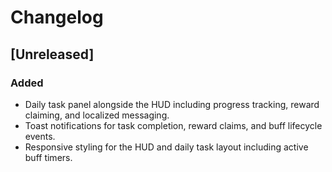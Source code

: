 # Changelog

## [Unreleased]
### Added
- Daily task panel alongside the HUD including progress tracking, reward claiming, and localized messaging.
- Toast notifications for task completion, reward claims, and buff lifecycle events.
- Responsive styling for the HUD and daily task layout including active buff timers.
